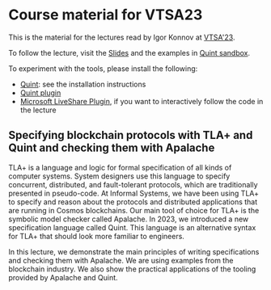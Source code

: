 # Course material for VTSA23

This is the material for the lectures read by Igor Konnov at
[VTSA'23][].

To follow the lecture, visit the [Slides][] and the examples in
[Quint sandbox][].

To experiment with the tools, please install the following:

 - [Quint][]: see the installation instructions
 - [Quint plugin][]
 - [Microsoft LiveShare Plugin][], if you want to interactively follow the code in the lecture

## Specifying blockchain protocols with TLA+ and Quint and checking them with Apalache

TLA+ is a language and logic for formal specification of all kinds of computer
systems. System designers use this language to specify concurrent, distributed,
and fault-tolerant protocols, which are traditionally presented in pseudo-code.
At Informal Systems, we have been using TLA+ to specify and reason about the
protocols and distributed applications that are running in Cosmos blockchains.
Our main tool of choice for TLA+ is the symbolic model checker called Apalache.
In 2023, we introduced a new specification language called Quint. This language
is an alternative syntax for TLA+ that should look more familiar to engineers.

In this lecture, we demonstrate the main principles of writing specifications
and checking them with Apalache. We are using examples from the blockchain
industry. We also show the practical applications of the tooling provided by
Apalache and Quint.

[VTSA'23]: https://resources.mpi-inf.mpg.de/departments/rg1/conferences/vtsa23/
[Slides]: ./vtsa23/VTSA-lectures-2023-Igor.pdf
[Quint]: https://github.com/informalsystems/quint/
[Quint plugin]: https://marketplace.visualstudio.com/items?itemName=informal.quint-vscode
[Quint sandbox]: https://github.com/informalsystems/quint-sandbox
[Microsoft LiveShare Plugin]: https://marketplace.visualstudio.com/items?itemName=MS-vsliveshare.vsliveshare
